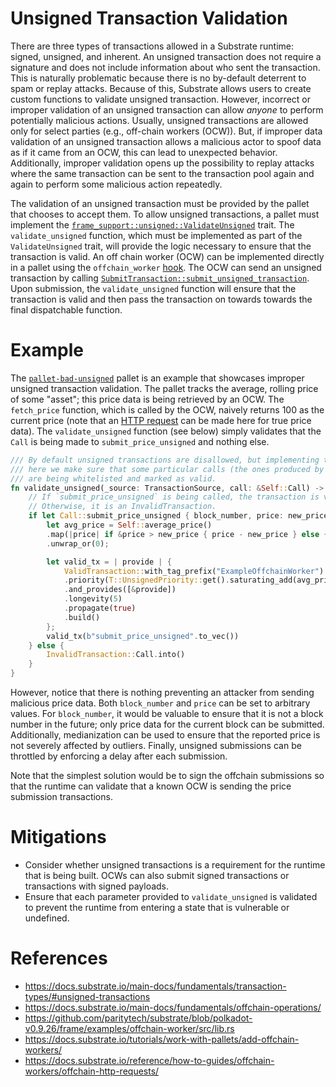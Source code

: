 # Unsigned Transaction Validation

There are three types of transactions allowed in a Substrate runtime: signed, unsigned, and inherent. An unsigned transaction does not require a signature and does not include information about who sent the transaction. This is naturally problematic because there is no by-default deterrent to spam or replay attacks. Because of this, Substrate allows users to create custom functions to validate unsigned transaction. However, incorrect or improper validation of an unsigned transaction can allow _anyone_ to perform potentially malicious actions. Usually, unsigned transactions are allowed only for select parties (e.g., off-chain workers (OCW)). But, if improper data validation of an unsigned transaction allows a malicious actor to spoof data as if it came from an OCW, this can lead to unexpected behavior. Additionally, improper validation opens up the possibility to replay attacks where the same transaction can be sent to the transaction pool again and again to perform some malicious action repeatedly.  

The validation of an unsigned transaction must be provided by the pallet that chooses to accept them. To allow unsigned transactions, a pallet must implement the [`frame_support::unsigned::ValidateUnsigned`](https://paritytech.github.io/substrate/master/frame_support/attr.pallet.html#validate-unsigned-palletvalidate_unsigned-optional) trait. The `validate_unsigned` function, which must be implemented as part of the `ValidateUnsigned` trait, will provide the logic necessary to ensure that the transaction is valid. An off chain worker (OCW) can be implemented directly in a pallet using the `offchain_worker` [hook](https://paritytech.github.io/substrate/master/frame_support/attr.pallet.html#hooks-pallethooks-optional). The OCW can send an unsigned transaction by calling [`SubmitTransaction::submit_unsigned_transaction`](https://paritytech.github.io/substrate/master/frame_system/offchain/struct.SubmitTransaction.html). Upon submission, the `validate_unsigned` function will ensure that the transaction is valid and then pass the transaction on towards towards the final dispatchable function.

# Example

The [`pallet-bad-unsigned`](./pallet-bad-unsigned.rs) pallet is an example that showcases improper unsigned transaction validation. The pallet tracks the average, rolling price of some "asset"; this price data is being retrieved by an OCW. The `fetch_price` function, which is called by the OCW, naively returns 100 as the current price (note that an [HTTP request](https://github.com/paritytech/substrate/blob/e8a7d161f39db70cb27fdad6c6e215cf493ebc3b/frame/examples/offchain-worker/src/lib.rs#L572-L625) can be made here for true price data). The `validate_unsigned` function (see below) simply validates that the `Call` is being made to `submit_price_unsigned` and nothing else. 
```rust
/// By default unsigned transactions are disallowed, but implementing the validator
/// here we make sure that some particular calls (the ones produced by offchain worker)
/// are being whitelisted and marked as valid.
fn validate_unsigned(_source: TransactionSource, call: &Self::Call) -> TransactionValidity {
    // If `submit_price_unsigned` is being called, the transaction is valid.
    // Otherwise, it is an InvalidTransaction.
    if let Call::submit_price_unsigned { block_number, price: new_price } = call {
        let avg_price = Self::average_price()
        .map(|price| if &price > new_price { price - new_price } else { new_price - price })
        .unwrap_or(0);

        let valid_tx = | provide | {
            ValidTransaction::with_tag_prefix("ExampleOffchainWorker")
            .priority(T::UnsignedPriority::get().saturating_add(avg_price as _))
            .and_provides([&provide])
            .longevity(5)
            .propagate(true)
            .build()
        };
        valid_tx(b"submit_price_unsigned".to_vec())
    } else {
        InvalidTransaction::Call.into()
    }
}
```

However, notice that there is nothing preventing an attacker from sending malicious price data. Both `block_number` and `price` can be set to arbitrary values. For `block_number`, it would be valuable to ensure that it is not a block number in the future; only price data for the current block can be submitted. Additionally, medianization can be used to ensure that the reported price is not severely affected by outliers. Finally, unsigned submissions can be throttled by enforcing a delay after each submission.

Note that the simplest solution would be to sign the offchain submissions so that the runtime can validate that a known OCW is sending the price submission transactions.

# Mitigations
- Consider whether unsigned transactions is a requirement for the runtime that is being built. OCWs can also submit signed transactions or transactions with signed payloads.
- Ensure that each parameter provided to `validate_unsigned` is validated to prevent the runtime from entering a state that is vulnerable or undefined.  
# References
- https://docs.substrate.io/main-docs/fundamentals/transaction-types/#unsigned-transactions
- https://docs.substrate.io/main-docs/fundamentals/offchain-operations/
- https://github.com/paritytech/substrate/blob/polkadot-v0.9.26/frame/examples/offchain-worker/src/lib.rs
- https://docs.substrate.io/tutorials/work-with-pallets/add-offchain-workers/
- https://docs.substrate.io/reference/how-to-guides/offchain-workers/offchain-http-requests/